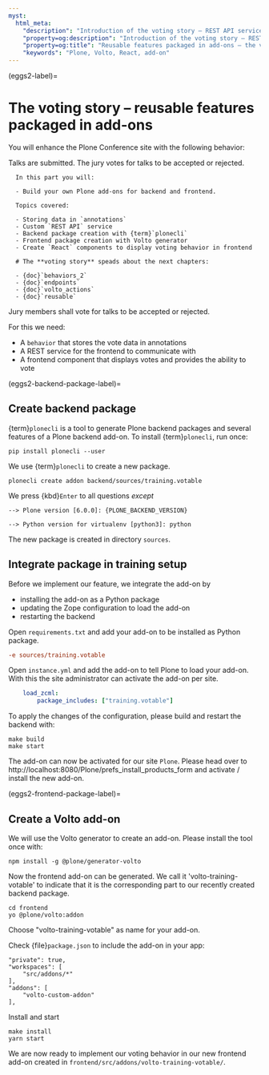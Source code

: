 ```yaml
---
myst:
  html_meta:
    "description": "Introduction of the voting story – REST API services and React components"
    "property=og:description": "Introduction of the voting story – REST API services and React components"
    "property=og:title": "Reusable features packaged in add-ons – the voting story"
    "keywords": "Plone, Volto, React, add-on"
---
```



(eggs2-label)=

# The voting story – reusable features packaged in add-ons

You will enhance the Plone Conference site with the following behavior:

Talks are submitted. The jury votes for talks to be accepted or rejected.

```{card}
  In this part you will:
  
  - Build your own Plone add-ons for backend and frontend.
  
  Topics covered:
  
  - Storing data in `annotations`
  - Custom `REST API` service
  - Backend package creation with {term}`plonecli`
  - Frontend package creation with Volto generator
  - Create `React` components to display voting behavior in frontend
  
  # The **voting story** speads about the next chapters:
  
  - {doc}`behaviors_2`
  - {doc}`endpoints`
  - {doc}`volto_actions`
  - {doc}`reusable`
```

Jury members shall vote for talks to be accepted or rejected.

For this we need:

- A `behavior` that stores the vote data in annotations
- A REST service for the frontend to communicate with
- A frontend component that displays votes and provides the ability to vote


(eggs2-backend-package-label)=

## Create backend package

{term}`plonecli` is a tool to generate Plone backend packages and several features of a Plone backend add-on.
To install {term}`plonecli`, run once:

```shell
pip install plonecli --user
```

We use {term}`plonecli` to create a new package.

```shell
plonecli create addon backend/sources/training.votable
```

We press {kbd}`Enter` to all questions *except* 

```shell
--> Plone version [6.0.0]: {PLONE_BACKEND_VERSION}

--> Python version for virtualenv [python3]: python
```

The new package is created in directory `sources`.


## Integrate package in training setup

Before we implement our feature, we integrate the add-on by

- installing the add-on as a Python package
- updating the Zope configuration to load the add-on
- restarting the backend

Open `requirements.txt` and add your add-on to be installed as Python package.

```ini
-e sources/training.votable
```

Open `instance.yml` and add the add-on to tell Plone to load your add-on. With this the site administrator can activate the add-on per site.

```yaml
    load_zcml:
        package_includes: ["training.votable"]
```

To apply the changes of the configuration, please build and restart the backend with:

```shell
make build
make start
```

The add-on can now be activated for our site `Plone`.
Please head over to http://localhost:8080/Plone/prefs_install_products_form and activate / install the new add-on.


(eggs2-frontend-package-label)=

## Create a Volto add-on

We will use the Volto generator to create an add-on. Please install the tool once with:

```shell
npm install -g @plone/generator-volto
```

Now the frontend add-on can be generated. We call it 'volto-training-votable' to indicate that it is the corresponding part to our recently created backend package.

```shell
cd frontend
yo @plone/volto:addon
```

Choose "volto-training-votable" as name for your add-on.

Check {file}`package.json` to include the add-on in your app:

```shell
"private": true,
"workspaces": [
    "src/addons/*"
],
"addons": [
    "volto-custom-addon"
],
```

Install and start

```shell
make install
yarn start
```

We are now ready to implement our voting behavior in our new frontend add-on created in `frontend/src/addons/volto-training-votable/`.